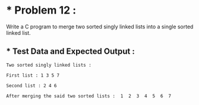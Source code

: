 # * Problem 12 :

Write a C program to merge two sorted singly linked lists into a single sorted linked list.

## * Test Data and Expected Output :

    Two sorted singly linked lists :

    First list : 1 3 5 7 

    Second list : 2 4 6 

    After merging the said two sorted lists :  1  2  3  4  5  6  7 
